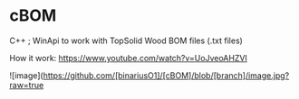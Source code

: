 # cBOM
C++ ; 
WinApi to work with TopSolid Wood BOM files (.txt files)

How it work:
https://www.youtube.com/watch?v=UoJveoAHZVI

![image](https://github.com/[binariusO1]/[cBOM]/blob/[branch]/image.jpg?raw=true 
